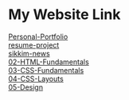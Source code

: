 # My Website Link

[Personal-Portfolio](https://ellecoder123.github.io/MY-HTML-PROJECTS/Personal-Portfolio/)<br>
[resume-project](https://ellecoder123.github.io/MY-HTML-PROJECTS/resume-project)<br>
[sikkim-news](https://ellecoder123.github.io/MY-HTML-PROJECTS/sikkim-news) <br>
[02-HTML-Fundamentals](https://ellecoder123.github.io/MY-HTML-PROJECTS/02-HTML-Fundamentals) <br>
[03-CSS-Fundamentals](https://ellecoder123.github.io/MY-HTML-PROJECTS/03-CSS-Fundamentals) <br>
[04-CSS-Layouts](https://ellecoder123.github.io/MY-HTML-PROJECTS/04-CSS-Layouts) <br>
[05-Design](https://ellecoder123.github.io/MY-HTML-PROJECTS/05-Design) <br>
